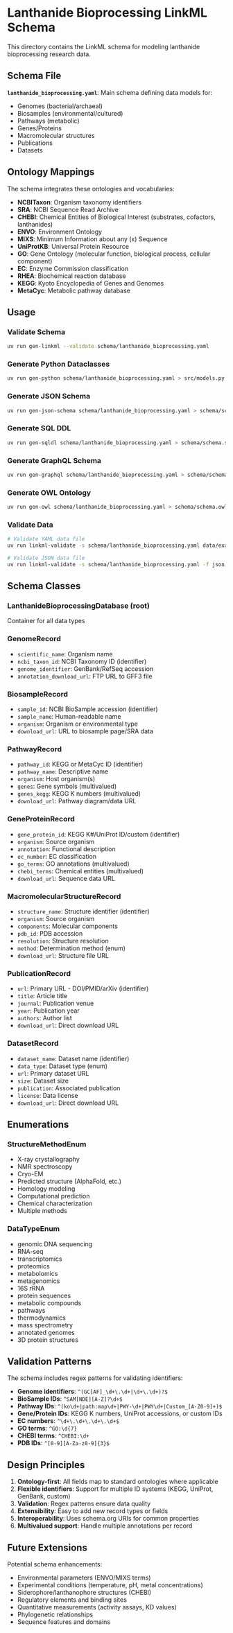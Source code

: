 # Lanthanide Bioprocessing LinkML Schema

This directory contains the LinkML schema for modeling lanthanide bioprocessing research data.

## Schema File

**`lanthanide_bioprocessing.yaml`**: Main schema defining data models for:
- Genomes (bacterial/archaeal)
- Biosamples (environmental/cultured)
- Pathways (metabolic)
- Genes/Proteins
- Macromolecular structures
- Publications
- Datasets

## Ontology Mappings

The schema integrates these ontologies and vocabularies:

- **NCBITaxon**: Organism taxonomy identifiers
- **SRA**: NCBI Sequence Read Archive
- **CHEBI**: Chemical Entities of Biological Interest (substrates, cofactors, lanthanides)
- **ENVO**: Environment Ontology
- **MIXS**: Minimum Information about any (x) Sequence
- **UniProtKB**: Universal Protein Resource
- **GO**: Gene Ontology (molecular function, biological process, cellular component)
- **EC**: Enzyme Commission classification
- **RHEA**: Biochemical reaction database
- **KEGG**: Kyoto Encyclopedia of Genes and Genomes
- **MetaCyc**: Metabolic pathway database

## Usage

### Validate Schema

```bash
uv run gen-linkml --validate schema/lanthanide_bioprocessing.yaml
```

### Generate Python Dataclasses

```bash
uv run gen-python schema/lanthanide_bioprocessing.yaml > src/models.py
```

### Generate JSON Schema

```bash
uv run gen-json-schema schema/lanthanide_bioprocessing.yaml > schema/schema.json
```

### Generate SQL DDL

```bash
uv run gen-sqldl schema/lanthanide_bioprocessing.yaml > schema/schema.sql
```

### Generate GraphQL Schema

```bash
uv run gen-graphql schema/lanthanide_bioprocessing.yaml > schema/schema.graphql
```

### Generate OWL Ontology

```bash
uv run gen-owl schema/lanthanide_bioprocessing.yaml > schema/schema.owl
```

### Validate Data

```bash
# Validate YAML data file
uv run linkml-validate -s schema/lanthanide_bioprocessing.yaml data/example.yaml

# Validate JSON data file
uv run linkml-validate -s schema/lanthanide_bioprocessing.yaml -f json data/example.json
```

## Schema Classes

### LanthanideBioprocessingDatabase (root)
Container for all data types

### GenomeRecord
- `scientific_name`: Organism name
- `ncbi_taxon_id`: NCBI Taxonomy ID (identifier)
- `genome_identifier`: GenBank/RefSeq accession
- `annotation_download_url`: FTP URL to GFF3 file

### BiosampleRecord
- `sample_id`: NCBI BioSample accession (identifier)
- `sample_name`: Human-readable name
- `organism`: Organism or environmental type
- `download_url`: URL to biosample page/SRA data

### PathwayRecord
- `pathway_id`: KEGG or MetaCyc ID (identifier)
- `pathway_name`: Descriptive name
- `organism`: Host organism(s)
- `genes`: Gene symbols (multivalued)
- `genes_kegg`: KEGG K numbers (multivalued)
- `download_url`: Pathway diagram/data URL

### GeneProteinRecord
- `gene_protein_id`: KEGG K#/UniProt ID/custom (identifier)
- `organism`: Source organism
- `annotation`: Functional description
- `ec_number`: EC classification
- `go_terms`: GO annotations (multivalued)
- `chebi_terms`: Chemical entities (multivalued)
- `download_url`: Sequence data URL

### MacromolecularStructureRecord
- `structure_name`: Structure identifier (identifier)
- `organism`: Source organism
- `components`: Molecular components
- `pdb_id`: PDB accession
- `resolution`: Structure resolution
- `method`: Determination method (enum)
- `download_url`: Structure file URL

### PublicationRecord
- `url`: Primary URL - DOI/PMID/arXiv (identifier)
- `title`: Article title
- `journal`: Publication venue
- `year`: Publication year
- `authors`: Author list
- `download_url`: Direct download URL

### DatasetRecord
- `dataset_name`: Dataset name (identifier)
- `data_type`: Dataset type (enum)
- `url`: Primary dataset URL
- `size`: Dataset size
- `publication`: Associated publication
- `license`: Data license
- `download_url`: Direct download URL

## Enumerations

### StructureMethodEnum
- X-ray crystallography
- NMR spectroscopy
- Cryo-EM
- Predicted structure (AlphaFold, etc.)
- Homology modeling
- Computational prediction
- Chemical characterization
- Multiple methods

### DataTypeEnum
- genomic DNA sequencing
- RNA-seq
- transcriptomics
- proteomics
- metabolomics
- metagenomics
- 16S rRNA
- protein sequences
- metabolic compounds
- pathways
- thermodynamics
- mass spectrometry
- annotated genomes
- 3D protein structures

## Validation Patterns

The schema includes regex patterns for validating identifiers:

- **Genome identifiers**: `^(GC[AF]_\d+\.\d+|\d+\.\d+)?$`
- **BioSample IDs**: `^SAM[NDE][A-Z]?\d+$`
- **Pathway IDs**: `^(ko\d+|path:map\d+|PWY-\d+|PWY\d+|Custom_[A-Z0-9]+)$`
- **Gene/Protein IDs**: KEGG K numbers, UniProt accessions, or custom IDs
- **EC numbers**: `^\d+\.\d+\.\d+\.\d+$`
- **GO terms**: `^GO:\d{7}`
- **CHEBI terms**: `^CHEBI:\d+`
- **PDB IDs**: `^[0-9][A-Za-z0-9]{3}$`

## Design Principles

1. **Ontology-first**: All fields map to standard ontologies where applicable
2. **Flexible identifiers**: Support for multiple ID systems (KEGG, UniProt, GenBank, custom)
3. **Validation**: Regex patterns ensure data quality
4. **Extensibility**: Easy to add new record types or fields
5. **Interoperability**: Uses schema.org URIs for common properties
6. **Multivalued support**: Handle multiple annotations per record

## Future Extensions

Potential schema enhancements:

- Environmental parameters (ENVO/MIXS terms)
- Experimental conditions (temperature, pH, metal concentrations)
- Siderophore/lanthanophore structures (CHEBI)
- Regulatory elements and binding sites
- Quantitative measurements (activity assays, KD values)
- Phylogenetic relationships
- Sequence features and domains
